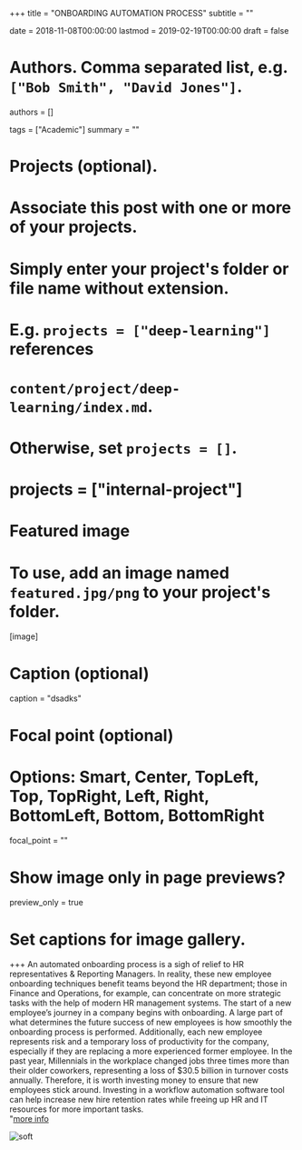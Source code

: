 +++
title = "ONBOARDING AUTOMATION PROCESS"
subtitle = ""

date = 2018-11-08T00:00:00
lastmod = 2019-02-19T00:00:00
draft = false

# Authors. Comma separated list, e.g. `["Bob Smith", "David Jones"]`.
authors = []

tags = ["Academic"]
summary = ""

# Projects (optional).
#   Associate this post with one or more of your projects.
#   Simply enter your project's folder or file name without extension.
#   E.g. `projects = ["deep-learning"]` references 
#   `content/project/deep-learning/index.md`.
#   Otherwise, set `projects = []`.
# projects = ["internal-project"]

# Featured image
# To use, add an image named `featured.jpg/png` to your project's folder. 
[image]
  # Caption (optional)
  caption = "dsadks"

  # Focal point (optional)
  # Options: Smart, Center, TopLeft, Top, TopRight, Left, Right, BottomLeft, Bottom, BottomRight
  focal_point = ""

  # Show image only in page previews?
  preview_only = true

# Set captions for image gallery.

+++
An automated onboarding process is a sigh of relief to HR representatives & Reporting Managers. In reality, these new employee onboarding techniques benefit teams beyond the HR department; those in Finance and Operations, for example, can concentrate on more strategic tasks with the help of modern HR management systems.
The start of a new employee’s journey in a company begins with onboarding. A large part of what determines the future success of new employees is how smoothly the onboarding process is performed. Additionally, each new employee represents risk and a temporary loss of productivity for the company, especially if they are replacing a more experienced former employee. In the past year, Millennials in the workplace changed jobs three times more than their older coworkers, representing a loss of $30.5 billion in turnover costs annually. Therefore, it is worth investing money to ensure that new employees stick around.
Investing in a workflow automation software tool can help increase new hire retention rates while freeing up HR and IT resources for more important tasks.	
"<a href = "https://github.com/vish-777/internship-project">more info</a>

![soft](https://user-images.githubusercontent.com/54065184/70617462-14b79080-1c2a-11ea-9d7b-495a617dfa3d.png)

